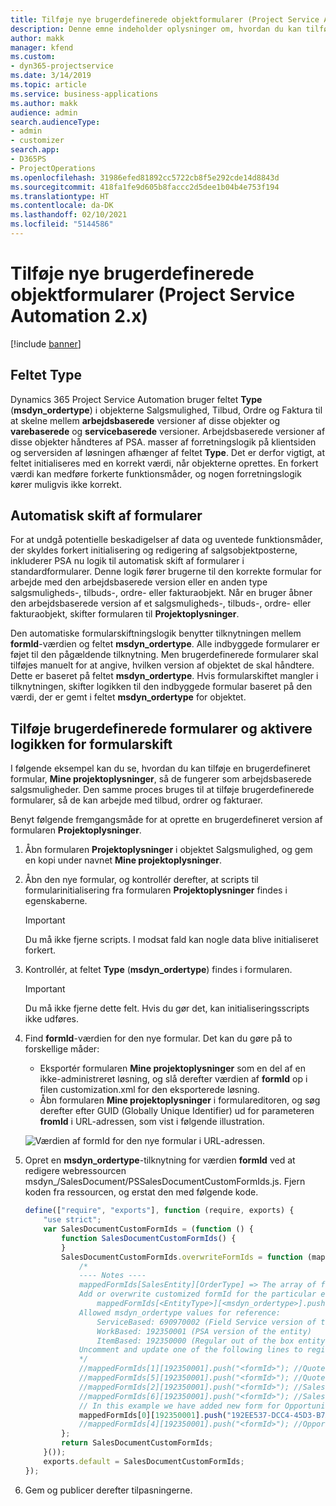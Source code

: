 ```yaml
---
title: Tilføje nye brugerdefinerede objektformularer (Project Service Automation 2.x)
description: Denne emne indeholder oplysninger om, hvordan du kan tilføje brugerdefinerede objektformularer for salgsmuligheder, tilbud, ordrer eller fakturaer i Dynamics 365 Project Service Automation 2.x.
author: makk
manager: kfend
ms.custom:
- dyn365-projectservice
ms.date: 3/14/2019
ms.topic: article
ms.service: business-applications
ms.author: makk
audience: admin
search.audienceType:
- admin
- customizer
search.app:
- D365PS
- ProjectOperations
ms.openlocfilehash: 31986efed81892cc5722cb8f5e292cde14d8843d
ms.sourcegitcommit: 418fa1fe9d605b8faccc2d5dee1b04b4e753f194
ms.translationtype: HT
ms.contentlocale: da-DK
ms.lasthandoff: 02/10/2021
ms.locfileid: "5144586"
---
```

# <a name="add-new-custom-entity-forms-project-service-automation-2x"></a>Tilføje nye brugerdefinerede objektformularer (Project Service Automation 2.x)

[!include [banner](../../includes/psa-now-project-operations.md)]

## <a name="type-field"></a>Feltet Type 

Dynamics 365 Project Service Automation bruger feltet **Type** (**msdyn\_ordertype**) i objekterne Salgsmulighed, Tilbud, Ordre og Faktura til at skelne mellem **arbejdsbaserede** versioner af disse objekter og **varebaserede** og **servicebaserede** versioner. Arbejdsbaserede versioner af disse objekter håndteres af PSA. masser af forretningslogik på klientsiden og serversiden af løsningen afhænger af feltet **Type**. Det er derfor vigtigt, at feltet initialiseres med en korrekt værdi, når objekterne oprettes. En forkert værdi kan medføre forkerte funktionsmåder, og nogen forretningslogik kører muligvis ikke korrekt.

## <a name="automatic-form-switching"></a>Automatisk skift af formularer

For at undgå potentielle beskadigelser af data og uventede funktionsmåder, der skyldes forkert initialisering og redigering af salgsobjektposterne, inkluderer PSA nu logik til automatisk skift af formularer i standardformularer. Denne logik fører brugerne til den korrekte formular for arbejde med den arbejdsbaserede version eller en anden type salgsmuligheds-, tilbuds-, ordre- eller fakturaobjekt. Når en bruger åbner den arbejdsbaserede version af et salgsmuligheds-, tilbuds-, ordre- eller fakturaobjekt, skifter formularen til **Projektoplysninger**.

Den automatiske formularskiftningslogik benytter tilknytningen mellem **formId**-værdien og feltet **msdyn\_ordertype**. Alle indbyggede formularer er føjet til den pågældende tilknytning. Men brugerdefinerede formularer skal tilføjes manuelt for at angive, hvilken version af objektet de skal håndtere. Dette er baseret på feltet **msdyn\_ordertype**. Hvis formularskiftet mangler i tilknytningen, skifter logikken til den indbyggede formular baseret på den værdi, der er gemt i feltet **msdyn\_ordertype** for objektet.

## <a name="add-custom-forms-and-turn-on-the-form-switching-logic"></a>Tilføje brugerdefinerede formularer og aktivere logikken for formularskift

I følgende eksempel kan du se, hvordan du kan tilføje en brugerdefineret formular, **Mine projektoplysninger**, så de fungerer som arbejdsbaserede salgsmuligheder. Den samme proces bruges til at tilføje brugerdefinerede formularer, så de kan arbejde med tilbud, ordrer og fakturaer.

Benyt følgende fremgangsmåde for at oprette en brugerdefineret version af formularen **Projektoplysninger**.

1. Åbn formularen **Projektoplysninger** i objektet Salgsmulighed, og gem en kopi under navnet **Mine projektoplysninger**.
2. Åbn den nye formular, og kontrollér derefter, at scripts til formularinitialisering fra formularen **Projektoplysninger** findes i egenskaberne. 

    > [!IMPORTANT]
    > Du må ikke fjerne scripts. I modsat fald kan nogle data blive initialiseret forkert.

3. Kontrollér, at feltet **Type** (**msdyn\_ordertype**) findes i formularen. 

    > [!IMPORTANT]
    > Du må ikke fjerne dette felt. Hvis du gør det, kan initialiseringsscripts ikke udføres.

4. Find **formId**-værdien for den nye formular. Det kan du gøre på to forskellige måder:

    - Eksportér formularen **Mine projektoplysninger** som en del af en ikke-administreret løsning, og slå derefter værdien af **formId** op i filen customization.xml for den eksporterede løsning.
    - Åbn formularen **Mine projektoplysninger** i formulareditoren, og søg derefter efter GUID (Globally Unique Identifier) ud for parameteren **fromId** i URL-adressen, som vist i følgende illustration.

    ![Værdien af formId for den nye formular i URL-adressen.](media/how-to-add-custom-forms-in-v2.0.png)

5. Opret en **msdyn\_ordertype**-tilknytning for værdien **formId** ved at redigere webressourcen msdyn\_/SalesDocument/PSSalesDocumentCustomFormIds.js. Fjern koden fra ressourcen, og erstat den med følgende kode.

    ```javascript
    define(["require", "exports"], function (require, exports) {
        "use strict";
        var SalesDocumentCustomFormIds = (function () {
            function SalesDocumentCustomFormIds() {
            }
            SalesDocumentCustomFormIds.overwriteFormIds = function (mappedFormIds) {
                /*
                ---- Notes ----
                mappedFormIds[SalesEntity][OrderType] => The array of forms IDs that support particular entity and order type
                Add or overwrite customized formId for the particular entity and order type by calling:
                    mappedFormIds[<EntityType>][<msdyn_ordertype>].push("<formId>");
                Allowed msdyn_ordertype values for reference:
                    ServiceBased: 690970002 (Field Service version of the entity)
                    WorkBased: 192350001 (PSA version of the entity)
                    ItemBased: 192350000 (Regular out of the box entity)
                Uncomment and update one of the following lines to register custom PSA form for required entity:
                */      
                //mappedFormIds[1][192350001].push("<formId>"); //Quote
                //mappedFormIds[5][192350001].push("<formId>"); //Quote Line
                //mappedFormIds[2][192350001].push("<formId>"); //Sales Order
                //mappedFormIds[6][192350001].push("<formId>"); //Sales Order Line
                // In this example we have added new form for Opportunity
                mappedFormIds[0][192350001].push("192EE537-DCC4-45D3-B7AF-EA694B9113D2"); //Opportunity
                //mappedFormIds[4][192350001].push("<formId>"); //Opportunity Line
            };
            return SalesDocumentCustomFormIds;
        }());
        exports.default = SalesDocumentCustomFormIds;
    });
    ```

6. Gem og publicer derefter tilpasningerne.

